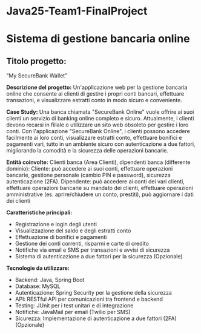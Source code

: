 # Java25-Team1-FinalProject

# **Sistema di gestione bancaria online**

## **Titolo progetto:**
“My SecureBank Wallet”

**Descrizione del progetto:**
Un'applicazione web per la gestione bancaria online che consente ai clienti di gestire i propri conti
bancari, effettuare transazioni, e visualizzare estratti conto in modo sicuro e conveniente.

**Case Study:**
Una banca chiamata "SecureBank Online" vuole offrire ai suoi clienti un servizio di banking online
completo e sicuro. Attualmente, i clienti devono recarsi in filiale o utilizzare un sito web obsoleto
per gestire i loro conti. Con l'applicazione "SecureBank Online", i clienti possono accedere
facilmente ai loro conti, visualizzare estratti conto, effettuare bonifici e pagamenti vari, tutto in un
ambiente sicuro con autenticazione a due fattori, migliorando la comodità e la sicurezza delle
operazioni bancarie.

**Entità coinvolte:**
Clienti banca (Area Clienti), dipendenti banca (differente dominio):
Cliente: può accedere ai suoi conti, effettuare operazioni bancarie, gestione personale (cambio PIN
e password), sicurezza autenticazione (2FA).
Dipendente: può accedere ai conti dei vari clienti, effettuare operazioni bancarie su mandato dei
clienti, effettuare operazioni amministrative (es. aprire/chiudere un conto, prestiti), può aggiornare i
dati dei clienti

**Caratteristiche principali:**
*  Registrazione e login degli utenti
*  Visualizzazione del saldo e degli estratti conto
*  Effettuazione di bonifici e pagamenti
*  Gestione dei conti correnti, risparmi e carte di credito
*  Notifiche via email e SMS per transazioni e avvisi di sicurezza
*  Sistema di autenticazione a due fattori per la sicurezza (Opzionale)

**Tecnologie da utilizzare:**
*  Backend: Java, Spring Boot
*  Database: MySQL
*  Autenticazione: Spring Security per la gestione della sicurezza
*  API: RESTful API per comunicazioni tra frontend e backend
*  Testing: JUnit per i test unitari e di integrazione
*  Notifiche: JavaMail per email (Twilio per SMS)
*  Sicurezza: Implementazione di autenticazione a due fattori (2FA) (Opzionale)
